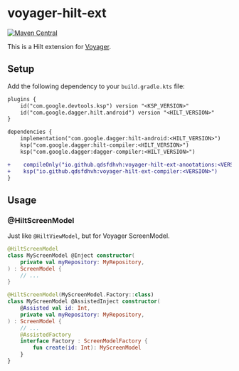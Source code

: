 # voyager-hilt-ext
[![Maven Central](https://maven-badges.herokuapp.com/maven-central/io.github.qdsfdhvh/voyager-hilt-ext-compiler/badge.svg)](https://maven-badges.herokuapp.com/maven-central/io.github.qdsfdhvh/voyager-hilt-ext-compiler)

This is a Hilt extension for [Voyager](https://github.com/adrielcafe/voyager).

## Setup

Add the following dependency to your `build.gradle.kts` file:

```diff
plugins {
    id("com.google.devtools.ksp") version "<KSP_VERSION>"
    id("com.google.dagger.hilt.android") version "<HILT_VERSION>"
}

dependencies {
    implementation("com.google.dagger:hilt-android:<HILT_VERSION>")
    ksp("com.google.dagger:hilt-compiler:<HILT_VERSION>")
    ksp("com.google.dagger:dagger-compiler:<HILT_VERSION>")

+    compileOnly("io.github.qdsfdhvh:voyager-hilt-ext-anootations:<VERSION>")
+    ksp("io.github.qdsfdhvh:voyager-hilt-ext-compiler:<VERSION>")
}
```

## Usage

### @HiltScreenModel

Just like `@HiltViewModel`, but for Voyager ScreenModel.

```kotlin
@HiltScreenModel
class MyScreenModel @Inject constructor(
    private val myRepository: MyRepository,
) : ScreenModel {
    // ...
}
```

```kotlin
@HiltScreenModel(MyScreenModel.Factory::class)
class MyScreenModel @AssistedInject constructor(
    @Assisted val id: Int,
    private val myRepository: MyRepository,
) : ScreenModel {
    // ...
    @AssistedFactory
    interface Factory : ScreenModelFactory {
        fun create(id: Int): MyScreenModel
    }
}
```

